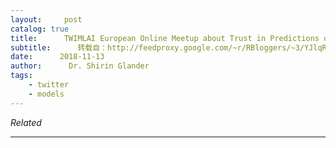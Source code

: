 ```yaml
---
layout:     post
catalog: true
title:      TWIMLAI European Online Meetup about Trust in Predictions of ML Models
subtitle:      转载自：http://feedproxy.google.com/~r/RBloggers/~3/YJlqRkQFwns/
date:      2018-11-13
author:      Dr. Shirin Glander
tags:
    - twitter
    - models
---
```



*Related*








---
